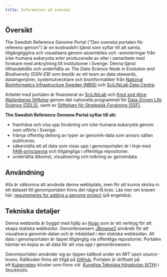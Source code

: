 ```yaml
---
title: Information på svenska
---
```


## Översikt

The Swedish Reference Genome Portal ("Den svenska portalen för referens-genom") är en kostnadsfri tjänst som syftar till att samla, tillgängliggöra och visualisera genom-assemblies och -annoteringar från icke-humana eukaryota arter producerade av eller i samarbete med forskare med an­knytning till institutioner i Sverige. Denna tjänst tillhandahålls och underhålls av *The Data Science Node in Evolution and Biodiversity (DSN-EB)* som består av ett team av data stewards, dataingenjörer, systemutvecklare och bioinformatiker från [National Bioinformatics Infrastructure Sweden (NBIS)](https://nbis.se) och [SciLifeLab Data Centre](https://www.scilifelab.se/data/).

Arbetet med portalen är finansierat av [SciLifeLab](https://www.scilifelab.se) och [Knut and Alice Wallenbergs Stiftelse](https://kaw.wallenberg.org/) genom det nationella programmet för [Data-Driven Life Science (DDLS)](https://www.scilifelab.se/data-driven/), samt av [Stiftelsen för Strategisk Forskning (SSF)](https://strategiska.se/).

**The Swedish Reference Genome Portal syftar till att:**

- framhäva och visa upp forskning om icke-humana eukaryota genom som utförts i Sverige.
- främja offentlig delning av typer av genomik-data som annars sällan publiceras.
- säkerställa att all data som visas upp i genomportalen är i linje med [FAIR-principerna](https://www.go-fair.org/fair-principles/) och tillgängliga i offentliga repositorier.
- underlätta åtkomst, visualisering och tolkning av genomdata.

## Användning

Alla är välkomna att använda denna webbplats, men för att kunna skicka in ett dataset till genomportalen finns det några få krav. Läs mer om kraven här: [requirements for adding a genome project](/contribute) (på engelska).

## Tekniska detaljer

Denna webbsida är byggd med hjälp av [Hugo](https://gohugo.io/) som är ett verktyg för att skapa statiska webbsidor. Genombrowsern [JBrowse2](https://jbrowse.org/jb2/)  används för att visualisera genomik-datan och är inbäddad i den statiska webbsidan. All data i genomportalen är öppet tillgänglig via offentliga repositorier. Portalen hämtar en kopia av all data för att visa upp i genombrowsern.

Genomportalen använder sig av öppen källkod under en *MIT open source*-licens. Källkoden  finns att tillgå på [GitHub](https://github.com/ScilifelabDataCentre/swedgene/). Portalen är driftsatt på ett [Kubernetes](https://kubernetes.io/)-kluster som finns vid  [Kungliga Tekniska Högskolan (KTH)](https://www.kth.se/) i Stockholm.
